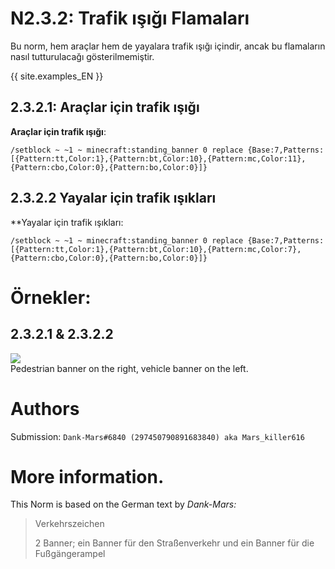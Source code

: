 # N2.3.2: Trafik ışığı Flamaları

Bu norm, hem araçlar hem de yayalara trafik ışığı içindir, ancak bu flamaların nasıl tutturulacağı gösterilmemiştir.

{{ site.examples_EN }}

## 2.3.2.1: Araçlar için trafik ışığı

**Araçlar için trafik ışığı**:  
```
/setblock ~ ~1 ~ minecraft:standing_banner 0 replace {Base:7,Patterns:[{Pattern:tt,Color:1},{Pattern:bt,Color:10},{Pattern:mc,Color:11},{Pattern:cbo,Color:0},{Pattern:bo,Color:0}]}
```

## 2.3.2.2 Yayalar için trafik ışıkları

**Yayalar için trafik ışıkları:   
```
/setblock ~ ~1 ~ minecraft:standing_banner 0 replace {Base:7,Patterns:[{Pattern:tt,Color:1},{Pattern:bt,Color:10},{Pattern:mc,Color:7},{Pattern:cbo,Color:0},{Pattern:bo,Color:0}]}
```

# Örnekler:

## 2.3.2.1 & 2.3.2.2

![](https://bte-n.github.io/resources/N2/3/2/pedestrian_vehicle_banners.png)  
Pedestrian banner on the right, vehicle banner on the left.

# Authors

Submission: `Dank-Mars#6840 (297450790891683840) aka Mars_killer616`

# More information.

This Norm is based on the German text by _Dank-Mars:_

> Verkehrszeichen
>
> 2 Banner; ein Banner für den Straßenverkehr und ein Banner für die Fußgängerampel
